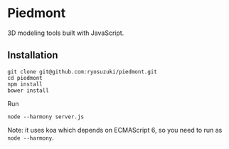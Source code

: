 # Piedmont

3D modeling tools built with JavaScript.

## Installation 

```
git clone git@github.com:ryosuzuki/piedmont.git
cd piedmont
npm install
bower install
```

Run 
```
node --harmony server.js
```

Note: it uses koa which depends on ECMAScript 6, so you need to run as `node --harmony`.

